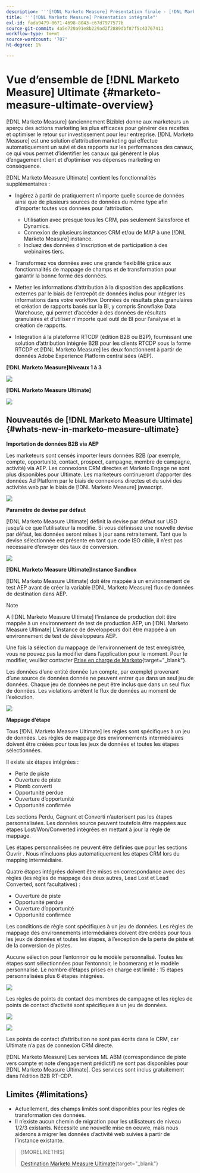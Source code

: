 ```yaml
---
description: '''[!DNL Marketo Measure] Présentation finale - [!DNL Marketo Measure] - Documentation du produit"'
title: '''[!DNL Marketo Measure] Présentation intégrale"'
exl-id: fada9479-0671-4698-8043-c67d7977577b
source-git-commit: 4a5e720a91e8b229ad2f2889dbf87f5c43767411
workflow-type: tm+mt
source-wordcount: '707'
ht-degree: 1%

---
```


# Vue d’ensemble de [!DNL Marketo Measure] Ultimate {#marketo-measure-ultimate-overview}

[!DNL Marketo Measure] (anciennement Bizible) donne aux marketeurs un aperçu des actions marketing les plus efficaces pour générer des recettes et optimiser le retour sur investissement pour leur entreprise. [!DNL Marketo Measure] est une solution d’attribution marketing qui effectue automatiquement un suivi et des rapports sur les performances des canaux, ce qui vous permet d’identifier les canaux qui génèrent le plus d’engagement client et d’optimiser vos dépenses marketing en conséquence.

[!DNL Marketo Measure Ultimate] contient les fonctionnalités supplémentaires :

* Ingérez à partir de pratiquement n’importe quelle source de données ainsi que de plusieurs sources de données du même type afin d’importer toutes vos données pour l’attribution.
   * Utilisation avec presque tous les CRM, pas seulement Salesforce et Dynamics.
   * Connexion de plusieurs instances CRM et/ou de MAP à une [!DNL Marketo Measure] instance.
   * Incluez des données d’inscription et de participation à des webinaires tiers.

* Transformez vos données avec une grande flexibilité grâce aux fonctionnalités de mappage de champs et de transformation pour garantir la bonne forme des données.

* Mettez les informations d’attribution à la disposition des applications externes par le biais de l’entrepôt de données inclus pour intégrer les informations dans votre workflow. Données de résultats plus granulaires et création de rapports basés sur la BI, y compris Snowflake Data Warehouse, qui permet d’accéder à des données de résultats granulaires et d’utiliser n’importe quel outil de BI pour l’analyse et la création de rapports.

* Intégration à la plateforme RTCDP (édition B2B ou B2P), fournissant une solution d’attribution intégrée B2B pour les clients RTCDP sous la forme RTCDP et [!DNL Marketo Measure] les deux fonctionnent à partir de données Adobe Experience Platform centralisées (AEP).

**[!DNL Marketo Measure]Niveaux 1 à 3**

![](assets/marketo-measure-ultimate-overview-1.png)

**[!DNL Marketo Measure Ultimate]**

![](assets/marketo-measure-ultimate-overview-2.png)

## Nouveautés de [!DNL Marketo Measure Ultimate] {#whats-new-in-marketo-measure-ultimate}

**Importation de données B2B via AEP**

Les marketeurs sont censés importer leurs données B2B (par exemple, compte, opportunité, contact, prospect, campagne, membre de campagne, activité) via AEP. Les connexions CRM directes et Marketo Engage ne sont plus disponibles pour Ultimate. Les marketeurs continueront d’apporter des données Ad Platform par le biais de connexions directes et du suivi des activités web par le biais de [!DNL Marketo Measure] javascript.

![](assets/marketo-measure-ultimate-overview-3.png)

**Paramètre de devise par défaut**

[!DNL Marketo Measure Ultimate] définit la devise par défaut sur USD jusqu’à ce que l’utilisateur la modifie. Si vous définissez une nouvelle devise par défaut, les données seront mises à jour sans retraitement. Tant que la devise sélectionnée est présente en tant que code ISO cible, il n’est pas nécessaire d’envoyer des taux de conversion.

![](assets/marketo-measure-ultimate-overview-4.png)

**[!DNL Marketo Measure Ultimate]Instance Sandbox**

[!DNL Marketo Measure Ultimate] doit être mappée à un environnement de test AEP avant de créer la variable [!DNL Marketo Measure] flux de données de destination dans AEP.

>[!NOTE]
>
>A [!DNL Marketo Measure Ultimate] l’instance de production doit être mappée à un environnement de test de production AEP, un [!DNL Marketo Measure Ultimate] L’instance de développeurs doit être mappée à un environnement de test de développeurs AEP.

Une fois la sélection du mappage de l’environnement de test enregistrée, vous ne pouvez pas la modifier dans l’application pour le moment. Pour le modifier, veuillez contacter [Prise en charge de Marketo](https://nation.marketo.com/t5/support/ct-p/Support){target="_blank"}.

Les données d’une entité donnée (un compte, par exemple) provenant d’une source de données donnée ne peuvent entrer que dans un seul jeu de données. Chaque jeu de données ne peut être inclus que dans un seul flux de données. Les violations arrêtent le flux de données au moment de l’exécution.

![](assets/marketo-measure-ultimate-overview-5.png)

**Mappage d’étape**

Tous [!DNL Marketo Measure Ultimate] les règles sont spécifiques à un jeu de données. Les règles de mappage des environnements intermédiaires doivent être créées pour tous les jeux de données et toutes les étapes sélectionnées.

Il existe six étapes intégrées :

* Perte de piste
* Ouverture de piste
* Plomb converti
* Opportunité perdue
* Ouverture d’opportunité
* Opportunité confirmée

Les sections Perdu, Gagnant et Converti n’autorisent pas les étapes personnalisées. Les données source peuvent toutefois être mappées aux étapes Lost/Won/Converted intégrées en mettant à jour la règle de mappage.

Les étapes personnalisées ne peuvent être définies que pour les sections Ouvrir .
Nous n’incluons plus automatiquement les étapes CRM lors du mapping intermédiaire.

Quatre étapes intégrées doivent être mises en correspondance avec des règles (les règles de mappage des deux autres, Lead Lost et Lead Converted, sont facultatives) :

* Ouverture de piste
* Opportunité perdue
* Ouverture d’opportunité
* Opportunité confirmée

Les conditions de règle sont spécifiques à un jeu de données. Les règles de mappage des environnements intermédiaires doivent être créées pour tous les jeux de données et toutes les étapes, à l’exception de la perte de piste et de la conversion de pistes.

Aucune sélection pour l’entonnoir ou le modèle personnalisé. Toutes les étapes sont sélectionnées pour l’entonnoir, le boomerang et le modèle personnalisé. Le nombre d’étapes prises en charge est limité : 15 étapes personnalisées plus 6 étapes intégrées.

![](assets/marketo-measure-ultimate-overview-6.png)

Les règles de points de contact des membres de campagne et les règles de points de contact d’activité sont spécifiques à un jeu de données.

![](assets/marketo-measure-ultimate-overview-7.png)

![](assets/marketo-measure-ultimate-overview-8.png)

Les points de contact d’attribution ne sont pas écrits dans le CRM, car Ultimate n’a pas de connexion CRM directe.

[!DNL Marketo Measure] Les services ML ABM (correspondance de piste vers compte et note d’engagement prédictif) ne sont pas disponibles pour [!DNL Marketo Measure Ultimate]. Ces services sont inclus gratuitement dans l’édition B2B RT-CDP.

## Limites {#limitations}

* Actuellement, des champs limités sont disponibles pour les règles de transformation des données.
* Il n’existe aucun chemin de migration pour les utilisateurs de niveau 1/2/3 existants. Nécessite une nouvelle mise en oeuvre, mais nous aiderons à migrer les données d’activité web suivies à partir de l’instance existante.

>[!MORELIKETHIS]
>
>[Destination Marketo Measure Ultimate](https://experienceleague.adobe.com/docs/experience-platform/destinations/catalog/adobe/marketo-measure-ultimate.html?lang=en){target="_blank"}
